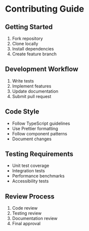 # Contributing Guide

## Getting Started
1. Fork repository
2. Clone locally
3. Install dependencies
4. Create feature branch

## Development Workflow
1. Write tests
2. Implement features
3. Update documentation
4. Submit pull request

## Code Style
- Follow TypeScript guidelines
- Use Prettier formatting
- Follow component patterns
- Document changes

## Testing Requirements
- Unit test coverage
- Integration tests
- Performance benchmarks
- Accessibility tests

## Review Process
1. Code review
2. Testing review
3. Documentation review
4. Final approval
